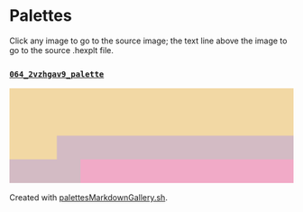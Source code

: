 # Palettes

Click any image to go to the source image; the text line above the image to go to the source .hexplt file.

### [`064_2vzhgav9_palette`](064_2vzhgav9_palette.hexplt)

[ ![064_2vzhgav9_palette.png](064_2vzhgav9_palette.png) ](064_2vzhgav9_palette.png)

Created with [palettesMarkdownGallery.sh](https://github.com/earthbound19/_ebDev/blob/master/scripts/imgAndVideo/palettesMarkdownGallery.sh).